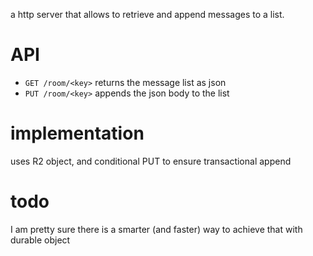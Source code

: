 a http server that allows to retrieve and append messages to a list.

# API

- `GET /room/<key>` returns the message list as json
- `PUT /room/<key>` appends the json body to the list

# implementation

uses R2 object, and conditional PUT to ensure transactional append

# todo

I am pretty sure there is a smarter (and faster) way to achieve that with durable object
